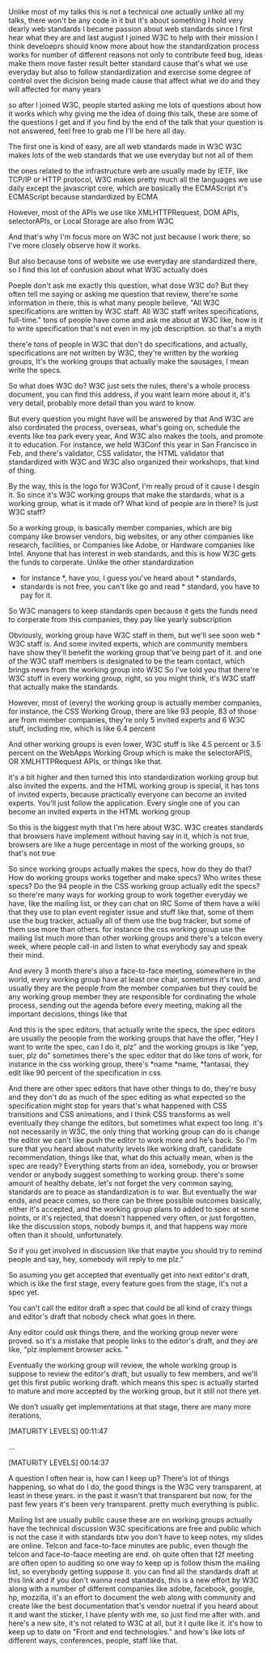 Unlike most of my talks this is not a technical one
actually unlike all my talks, there won't be any code in it
but it's about something I hold very dearly
web standards
I became passion about web standards since I first hear what they are 
and last august I joined W3C to help with their mission
I think develoeprs should know more about 
how the standardization process works for number of different reasons 
not only to contribute 
feed bug, ideas
make them move faster
result better standard
cause that's what we use everyday 
but also to follow standardization 
and exercise some degree of control over the dicision being made 
cause that affect what we do
and they will affected for many years

so after I joined W3C, 
people started asking me lots of questions about how it works
which why giving me the idea of doing this talk, 
these are some of the questions I get 
and if you find by the end of the talk that your question is not answered, 
feel free to grab me I'll be here all day.

The first one is kind of easy, are all web standards made in W3C
W3C makes lots of the web standards 
that we use everyday but not all of them

the ones related to the infrastructure web 
are usually made by IETF, like TCP/IP or HTTP protocol, 
W3C makes pretty much all the languages we use daily
except the javascript core, which are basically the ECMAScript
it's ECMAScript because standardized by ECMA

However, most of the APIs we use like 
XMLHTTPRequest, DOM APIs, selectorAPIs, or Local Storage 
are also from W3C

And that's why I'm focus more on W3C 
not just because I work there, 
so I've more closely observe how it works.

But also because tons of website 
we use everyday are standardized there, 
so I find this lot of confusion about what W3C actually does

Poeple don't ask me exactly this question, what dose W3C do?
But they often tell me saying or asking me question that review, 
there're some information in there, this is what many people believe, 
"All W3C specifications are written by W3C staff. All W3C staff writes specifications, full-time."
tons of people have come and ask me about at W3C like, 
how is it to write specification
that's not even in my job descripttion. so that's a myth

there'e tons of people in W3C that don't do specifications, 
and actually,
specifications are not written by W3C, they're written by the working groups, 
It's the working groups that actually make the sausages, 
I mean write the specs.

So what does W3C do?
W3C just sets the rules, there's a whole process document, 
you can find this address, 
if you want learn more about it, it's very detail, 
probably more detail than you want to know.

But every question you might have will be answered by that
And W3C are also cordinated the process, overseas, what's going on, 
schedule the events like tea park every year,
And W3C also makes the tools, and promote it to education.
For instance, we held W3Conf this year in San Francisco in Feb, 
and there's validator, CSS validator, the HTML validator
that standardized with W3C and W3C also organized their workshops, 
that kind of thing.

By the way, this is the logo for W3Conf, 
I'm really proud of it cause I desgin it.
So since it's W3C working groups that make the stardards, 
what is a working group, what is it made of?
What kind of people are in there? Is just W3C staff?

So a working group, is basically member companies, 
which are big company like browser vendors, big websites,
or any other companies like research, facilities, 
or Companies like Adobe, 
or Hardware companies like Intel.
Anyone that has interest in web standards, 
and this is how W3C gets the funds to corperate. 
Unlike the other standardization
* for instance *, have you, 
I guess you've heard about * standards, 
* standards is not free, you can't like go and read * standard, 
you have to pay for it.

So W3C managers to keep standards open 
because it gets the funds need to corperate from this companies, 
they pay like yearly subscription

Obviously, working group have W3C staff in them, 
but we'll see soon web * W3C staff is. 
And some invited experts, 
which are community members have show they'll benefit the working  group 
that've being part of it.
and one of the W3C staff members is designated to be the team contact, 
which brings news from the working group into W3C
So I've told you that there're W3C stuff in every working group, 
right, so you might think, 
it's W3C staff that actually make the standards.

However, most of (every) the working group is actually member companies, 
for instance, the CSS Working Group, there are like 93 people, 
83 of those are from member companies, 
they're only 5 invited experts and 6 W3C stuff, 
including me,
which is like 6.4 percent

And other working groups is even lower, 
W3C stuff is like 4.5 percent or 3.5 percent on the WebApps Working Group 
which is make the selectorAPIS, OR XMLHTTPRequest APIs, or things like that.

it's a bit higher and then turned this into standardization working group 
but also invited the experts.
and the HTML working group is special, 
it has tons of invited experts, 
because practically everyone can become an invited experts. 
You'll just follow the application. 
Every single one of you can become an invited experts in the HTML working group 

So this is the biggest myth that I'm here about W3C. 
W3C creates standards that browsers have implement without having say in it, 
which is not true, 
browsers are like a huge percentage in most of the working groups, 
so that's not true 

So since working groups actually makes the specs, 
how do they do that?
How do working groups works together and make specs?
Who writes these specs?
Do the 94 people in the CSS working group actually edit the specs?
so there're many ways for working group to work together
everyday we have, like the mailing list, or they can chat on IRC
Some of them have a wiki that they use to plan event
register issue and stuff like that, some of them use the bug tracker, 
actually all of them use the bug tracker, but some of them use more than others.
for instance the css working group 
use the mailing list much more than other working groups
and there's a telcon every week, where people call-in 
and listen to what everybody say and speak their mind.

And every 3 month there's also a face-to-face meeting, 
somewhere in the world, every working group have at least one chair,
sometimes it's two, and usually they are the people from the member companies 
but they could be any working group member
they are responsible for cordinating the whole process, 
sending out the agenda before every meeting, 
making all the important decisions, things like that

And this is the spec editors, that actually write the specs, 
the spec editors are usually the peoople from the working groups 
that have the offer, "Hey I want to write the spec, can I do it, plz" 
and the working groups is like 
"yep, suer, plz do" 
sometimes there's the spec editor that do like tons of work, 
for instance in the css working group,
there's *name *name, *fantasai, 
they edit like 90 percent of the specification in css. 

And there are other spec editors that have other things to do, they're busy
and they don't do as much of the spec editing as what expected 
so the specification might stop for years 
that's what happened with CSS transitions and CSS animations, 
and I think CSS transforms as well eventually they change the editors, 
but sometimes what expect too long. 
it's not necessarily in W3C, the only thing that working group can do is change the editor 
we can't like push the editor to work more and he's back. 
So I'm sure that you heard about maturity levels 
like working draft, candidate recommendation, things like that, 
what do this actually mean, when is the spec are ready?
Everything starts from an idea, somebody, 
you or browser vendor or anybody suggest something to working group.
there's some amount of healthy debate, 
let's not forget the very common saying, 
standards are to peace as standardization is to war. 
But eventually the war ends, and peace comes, 
so there can be three possible outcomes basically, either it's accepted, 
and the working group plans to added to spec at some points, 
or it's rejected, that doesn't happened very often, or just forgotten, 
like the discussion stops, nobody bumps it, 
and that happens way more often than it should, unfortunately.

So if you get involved in discussion like that 
maybe you should try to remind people and say, 
hey, somebody will reply to me plz." 

So asuming you get accepted that eventually get into next editor's draft, 
which is like the first stage, every feature goes from the stage, 
it's not a spec yet.

You can't call the editor draft a spec
that could be all kind of crazy things
and editor's draft that nobody check what goes in there.

Any editor could _ask_ things there, and the working group never were proved. 
so it's a mistake that people links to the editor's draft, and they are like, 
"plz implement browser acks. "

Eventually the working group will review, 
the whole working group is suppose to review the editor's draft, 
but usually to few members, 
and we'll get this first public working draft. 
which means this spec is actually started to mature 
and more accepted by the working group, 
but it still not there yet.

We don't usually get implementations at that stage, 
there are many more iterations,

[MATURITY LEVELS] 00:11:47

...

[MATURITY LEVELS] 00:14:37

A question I often hear is, how can I keep up?
There's lot of things happening, 
so what do I do, 
the good things is the W3C very transparent, 
at least in these years. 
in the past it wasn't that transparent but now, 
for the past few years it's been very transparent. 
pretty much everything is public.

Mailing list are usually public 
cause these are on working groups actually have the technical discussion 
W3C specifications are free and public 
which is not the case it with standards 
btw you don't have to keep notes, my slides are online.
Telcon and face-to-face minutes are public, 
even though the telcon and face-to-faace meeting are end.
oh quite often that f2f meeting are often open to auditing 
so one way to keep up is follow thism the mailing list, 
so everybody getting suppose it.
you can find all the standards draft at this link 
and if you don't wanna read standards, 
this is a new effort by W3C along with a number of different companies 
like adobe, facebook, google, hp, mozzilla, 
it's an effort to document the web along with community 
and create like the best documentation that's vendor nuetral 
if you heard about it and want the sticker, 
I have plenty with me, so just find me after with.
and here's a new site, it's not related to W3C at all, but it I quite like it. 
it's how to keep up to date on
"Front and end technologies."
and how's like lots of different ways, conferences, people, staff like that.

